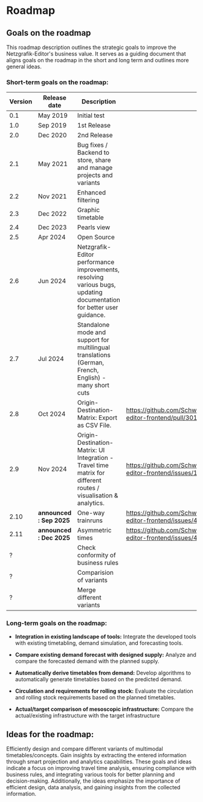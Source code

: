# Roadmap

## Goals on the roadmap

This roadmap description outlines the strategic goals to improve the Netzgrafik-Editor's business
value. It serves as a guiding document that aligns goals on the roadmap in the short and long term
and outlines more general ideas.

### Short-term goals on the roadmap:

| Version | Release date | Description | More Info | Issues |
| --- | --- | --- | --- | --- |
| 0.1 | May 2019 | Initial test| | |
| 1.0 | Sep 2019 | 1st Release | | |
| 2.0 | Dec 2020 | 2nd Release  | | | 
| 2.1 | May 2021 | Bug fixes / Backend to store, share and manage projects and variants  | | |
| 2.2 | Nov 2021 | Enhanced filtering | | |
| 2.3 | Dec 2022 | Graphic timetable | | |
| 2.4 | Dec 2023 | Pearls view    |     | |
| 2.5 | Apr 2024 | Open Source   |     |     |
| 2.6 | Jun 2024 | Netzgrafik-Editor performance improvements, resolving various bugs, updating documentation for better user guidance.    |     |     |
| 2.7 | Jul 2024 | Standalone mode and support for multilingual translations (German, French, English) - many short cuts    |     |     |
| 2.8 | Oct 2024 | Origin-Destination-Matrix: Export as CSV File.   |  https://github.com/SchweizerischeBundesbahnen/netzgrafik-editor-frontend/pull/301   |     |
| 2.9 | Nov 2024 | Origin-Destination-Matrix: UI Integration - Travel time matrix for different routes / visualisation & analytics. | https://github.com/SchweizerischeBundesbahnen/netzgrafik-editor-frontend/issues/126  |  [Open Issues / Tasks](https://github.com/SchweizerischeBundesbahnen/netzgrafik-editor-frontend/issues?q=is%3Aissue%20state%3Aopen%20label%3AOrigin-Destination-Matrix) |
| 2.10 | **announced : Sep 2025** | One-way trainruns | https://github.com/SchweizerischeBundesbahnen/netzgrafik-editor-frontend/issues/438 |   [Open Issues / Tasks](https://github.com/SchweizerischeBundesbahnen/netzgrafik-editor-frontend/issues?q=is%3Aissue%20state%3Aopen%20label%3A%22Asymmetric%20times%22) |
| 2.11 | **announced : Dec 2025**| Asymmetric times | https://github.com/SchweizerischeBundesbahnen/netzgrafik-editor-frontend/issues/421 |   [Open Issues / Tasks](https://github.com/SchweizerischeBundesbahnen/netzgrafik-editor-frontend/issues?q=is%3Aissue%20state%3Aopen%20label%3A%22Asymmetric%20times%22) |
| ? |  | Check conformity of business rules |  | |
| ? |  | Comparision of variants | | |
| ? | | Merge different variants | | [Partially implemented](https://github.com/SchweizerischeBundesbahnen/netzgrafik-editor-frontend/blob/main/documentation/Merge_Netzgrafik.md)|

### Long-term goals on the roadmap:

- **Integration in existing landscape of tools:**
  Integrate the developed tools with existing
  timetabling, demand simulation, and forecasting tools.

- **Compare existing demand forecast with designed supply:**
  Analyze and compare the forecasted demand with the planned supply.

- **Automatically derive timetables from demand:**
  Develop algorithms to automatically generate timetables based on the
  predicted demand.

- **Circulation and requirements for rolling stock:**
  Evaluate the circulation and rolling stock requirements based on the
  planned timetables.

- **Actual/target comparison of mesoscopic infrastructure:**
  Compare the actual/existing infrastructure with the target infrastructure

## Ideas for the roadmap:

Efficiently design and compare different variants of multimodal timetables/concepts.
Gain insights by extracting the entered information through smart projection and analytics
capabilities.
These goals and ideas indicate a focus on improving travel time analysis, ensuring compliance with
business rules, and integrating various tools for better planning and decision-making. Additionally,
the ideas emphasize the importance of efficient design, data analysis, and gaining insights from the
collected information.
